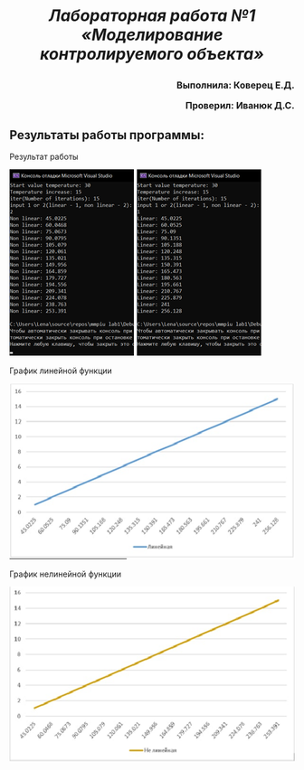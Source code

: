 ***<h1 align = "center">Лабораторная работа №1 «Моделирование контролируемого объекта»</a>***

<font size = 3>
<p align = "right">
Выполнила: Коверец Е.Д.</p>
<p align = "right">
Проверил: Иванюк Д.С.</p>
</font>

## **Результаты работы программы:**
  
Результат работы

<img src="Results/nonlinear.png">

<img src="Results/linear.png">
  
График линейной функции

<img src="Grafics/linear.png">
  
График нелинейной функции

<img src="Grafics/nonlinear.png">
